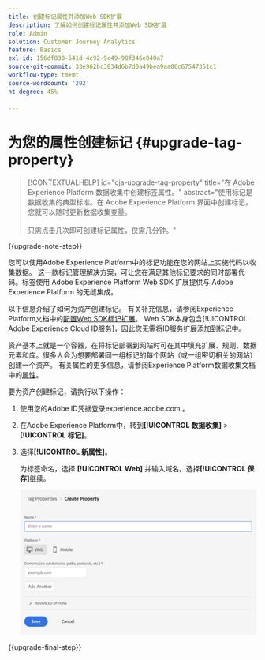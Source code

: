 ```yaml
---
title: 创建标记属性并添加Web SDK扩展
description: 了解如何创建标记属性并添加Web SDK扩展
role: Admin
solution: Customer Journey Analytics
feature: Basics
exl-id: 156df830-541d-4c92-9c49-98f346e040a7
source-git-commit: 33e962bc3834d6b7d0a49bea9aa06c67547351c1
workflow-type: tm+mt
source-wordcount: '292'
ht-degree: 45%

---
```


# 为您的属性创建标记 {#upgrade-tag-property}

<!-- markdownlint-disable MD034 -->

>[!CONTEXTUALHELP]
>id="cja-upgrade-tag-property"
>title="在 Adobe Experience Platform 数据收集中创建标签属性。"
>abstract="使用标记是数据收集的典型标准。在 Adobe Experience Platform 界面中创建标记，您就可以随时更新数据收集变量。<br><br>只需点击几次即可创建标记属性，仅需几分钟。"

<!-- markdownlint-enable MD034 -->

{{upgrade-note-step}}

您可以使用Adobe Experience Platform中的标记功能在您的网站上实施代码以收集数据。 这一款标记管理解决方案，可让您在满足其他标记要求的同时部署代码。标签使用 Adobe Experience Platform Web SDK 扩展提供与 Adobe Experience Platform 的无缝集成。

以下信息介绍了如何为资产创建标记。 有关补充信息，请参阅Experience Platform文档中的[配置Web SDK标记扩展](https://experienceleague.adobe.com/en/docs/experience-platform/tags/extensions/client/web-sdk/web-sdk-extension-configuration)。 Web SDK本身包含[!UICONTROL Adobe Experience Cloud ID服务]，因此您无需将ID服务扩展添加到标记中。

资产基本上就是一个容器，在将标记部署到网站时可在其中填充扩展、规则、数据元素和库。很多人会为想要部署同一组标记的每个网站（或一组密切相关的网站）创建一个资产。 有关属性的更多信息，请参阅Experience Platform数据收集文档中的[属性](https://experienceleague.adobe.com/en/docs/experience-platform/tags/admin/companies-and-properties)。

要为资产创建标记，请执行以下操作：

1. 使用您的Adobe ID凭据登录experience.adobe.com 。

1. 在Adobe Experience Platform中，转到&#x200B;**[!UICONTROL 数据收集]** > **[!UICONTROL 标记]**。

1. 选择&#x200B;**[!UICONTROL 新属性]**。

   为标签命名，选择 **[!UICONTROL Web]** 并输入域名。选择&#x200B;**[!UICONTROL 保存]**&#x200B;继续。

   ![创建资产](assets/create-property.png)

{{upgrade-final-step}}
